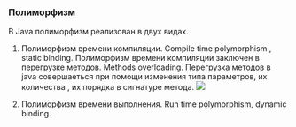 ### Полиморфизм

В Java полиморфизм реализован в двух видах.

  1. Полиморфизм времени компиляции. Compile time polymorphism , static binding.
  Полиморфизм времени компиляции заключен в перегрузке методов. Methods overloading.
  Перегрузка методов в java совершаеться при помощи изменения типа параметров, их количества , их порядка в сигнатуре метода.
  <img src = "carbon(1).png"></img>
 
 2. Полиморфизм времени выполнения. Run time polymorphism, dynamic binding.
